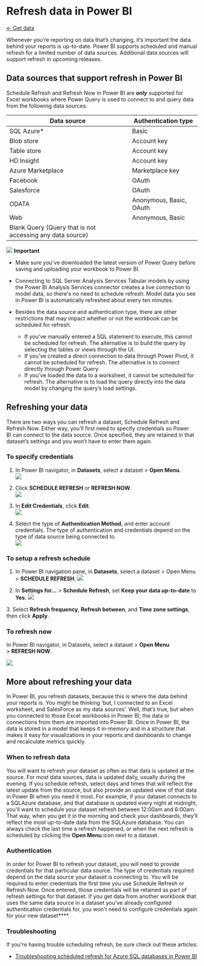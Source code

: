 <properties 
   pageTitle="Refresh data in Power BI" 
   description="Refresh data in Power BI" 
   services="powerbi" 
   documentationCenter="" 
   authors="v-anpasi" 
   manager="mblythe" 
   editor=""
   tags=""/>
 
<tags
   ms.service="powerbi"
   ms.devlang="NA"
   ms.topic="article"
   ms.tgt_pltfrm="NA"
   ms.workload="powerbi"
   ms.date="06/18/2015"
   ms.author="v-anpasi"/>

# Refresh data in Power BI
[← Get data](https://support.powerbi.com/knowledgebase/topics/63369-get-data)

Whenever you’re reporting on data that’s changing, it’s important the data behind your reports is up-to-date. Power BI supports scheduled and manual refresh for a limited number of data sources. Additional data sources will support refresh in upcoming releases.﻿
﻿
## Data sources that support refresh in Power BI

Schedule Refresh and Refresh Now in Power BI are ***only*** supported for Excel workbooks where Power Query is used to connect to and query data from the following data sources:  

|Data source|Authentication type|
|---|---|
|SQL Azure*|Basic|
|Blob store|Account key|
|Table store|Account key
|HD Insight|Account key|
|Azure Marketplace|Marketplace key|
|Facebook|OAuth|
|Salesforce|OAuth|
|ODATA|Anonymous, Basic, OAuth|
|Web|Anonymous, Basic|
|Blank Query (Query that is not accessing any data source)|

![](media/powerbi-refresh-data/important.png) **Important**

- Make sure you've downloaded the latest version of Power Query before saving and uploading your workbook to Power BI.

- Connecting to SQL Server Analysis Services Tabular models by using the Power BI Analysis Services connector creates a live connection to model data, so there's no need to schedule refresh. Model data you see in Power BI is automatically refreshed about every ten minutes.

- Besides the data source and authentication type, there are other restrictions that may impact whether or not the workbook can be scheduled for refresh:

	-   If you've manually entered a SQL statement to execute, this cannot be scheduled for refresh. The alternative is to build the query by selecting the tables or views through the UI.
	-   If you've created a direct connection to data through Power Pivot, it cannot be scheduled for refresh. The alternative is to connect directly through Power Query.
	-   If you've loaded the data to a worksheet, it cannot be scheduled for refresh. The alternative is to load the query directly into the data model by changing the query’s load settings.

## Refreshing your data

﻿There are two ways you can refresh a dataset, Schedule Refresh and Refresh Now. Either way, you’ll first need to specify credentials so Power BI can connect to the data source. Once specified, they are retained in that dataset’s settings and you won’t have to enter them again.
### To specify credentials

1. ﻿In Power BI navigator, in **Datasets**, select a dataset \> **Open Menu**.  
 ![](media/powerbi-refresh-data/RefreshData_ConfigCred_1.png)

2. ﻿Click **SCHEDULE REFRESH** or **REFRESH NOW**.  
![](media/powerbi-refresh-data/RefreshData_ConfigCred_2.png)

3. In **Edit Credentials**, click **Edit**.  
	![](media/powerbi-refresh-data/RefreshData_ConfigCred_3.png)

4. Select the type of **Authentication Method**, and enter account credentials. The type of authentication and credentials depend on the type of data source being connected to.  
![](media/powerbi-refresh-data/RefreshData_ConfigCred_4.png)

### To setup a refresh schedule


1. In Power BI navigation pane, in **Datasets**, select a dataset \> Open Menu \> **SCHEDULE REFRESH**.
![](media/powerbi-refresh-data/RefreshData_RefSched_1.png)


2. In **Settings for…** \> **Schedule Refresh**, set **Keep your data up-to-date** to **Yes**.
![](media/powerbi-refresh-data/RefreshData_RefSched_2.png)  

﻿﻿3. Select **Refresh frequency**, **Refresh between**, and **Time zone settings**, then click **Apply**.

### To refresh now

﻿In Power BI navigator, in Datasets, select a dataset \> **Open Menu** \> **REFRESH NOW**.
  
![](media/powerbi-refresh-data/RefreshData_RefNow_1.png)

## More about refreshing your data
﻿In Power BI, you refresh datasets, because this is where the data behind your reports is. You might be thinking ‘but, I connected to an Excel worksheet, and SalesForce as my data sources’. Well, that’s true, but when you connected to those Excel workbooks in Power BI, the data or connections from them are imported into Power BI. Once in Power BI, the data is stored in a model that keeps it in-memory and in a structure that makes it easy for visualizations in your reports and dashboards to change and recalculate metrics quickly.
### When to refresh data

﻿﻿You will want to refresh your dataset as often as that data is updated at the source. For most data sources, data is updated daily, usually during the evening. If you schedule refresh, select days and times that will reflect the latest update from the source, but also provide an updated view of that data in Power BI when you need it most. For example, if your dataset connects to a SQLAzure database, and that database is updated every night at midnight, you'll want to schedule your dataset refresh between 12:00am and 6:00am. That way, when you get it in the morning and check your dashboards, they’ll reflect the most up-to-date data from the SQLAzure database﻿. You can always check the last time a refresh happened, or when the next refresh is scheduled by clicking the **Open Menu** icon next to a dataset.
### Authentication

﻿﻿﻿In order for Power BI to refresh your dataset, you will need to provide credentials for that particular data source. The type of credentials required depend on the data source your dataset is connecting to. You will be required to enter credentials the first time you use Schedule Refresh or Refresh Now. Once entered, those credentials will be retained as part of refresh settings for that dataset. If you get data from another workbook that uses the same data source in a dataset you've already configured authentication credentials for, you won't need to configure credentials again for your new dataset**﻿**﻿.
### Troubleshooting

﻿If you're having trouble scheduling refresh, be sure check out these articles:

- [Troubleshooting scheduled refresh for Azure SQL databases in Power BI](https://support.powerbi.com/knowledgebase/articles/527228-troublehooting-scheduled-refresh-for-azure-sql-dat)
